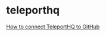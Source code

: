 # teleporthq

[How to connect TeleportHQ to GitHub](https://help.teleporthq.io/en/article/how-to-connect-teleporthq-to-github-vu093i/)
